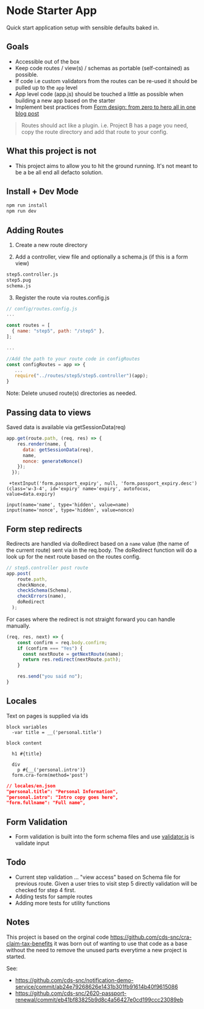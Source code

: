 # Node Starter App

Quick start application setup with sensible defaults baked in.

## Goals
- Accessible out of the box
- Keep code routes / view(s) / schemas as portable (self-contained) as possible.
- If code i.e custom validators from the routes can be re-used it should be pulled up to the `app` level
- App level code (app.js) should be touched a little as possible when building a new app based on the starter
- Implement best practices from [Form design: from zero to hero all in one blog post](https://adamsilver.io/articles/form-design-from-zero-to-hero-all-in-one-blog-post)

> Routes should act like a plugin.
i.e. Project B has a page you need, copy the route directory and add that route to your config.

## What this project is not
- This project aims to allow you to hit the ground running.  It's not meant to be a be all end all defacto solution.

## Install + Dev Mode

```bash
npm run install
npm run dev
```

## Adding Routes

1) Create a new route directory

2) Add a controller, view file and optionally a schema.js (if this is a form view)
```bash
step5.controller.js
step5.pug
schema.js
```

3) Register the route via routes.config.js

```javascript
// config/routes.config.js
... 

const routes = [
  { name: "step5", path: "/step5" },
];

...

//Add the path to your route code in configRoutes
const configRoutes = app => {
   ...
   require("../routes/step5/step5.controller")(app);
}
```

Note: Delete unused route(s) directories as needed.

## Passing data to views

Saved data is available via getSessionData(req)

```javascript
app.get(route.path, (req, res) => {
    res.render(name, {
      data: getSessionData(req),
      name,
      nonce: generateNonce()
    });
  });
```

```pug
 +textInput('form.passport_expiry', null, 'form.passport_expiry.desc')(class='w-3-4', id='expiry' name='expiry', autofocus, value=data.expiry)
    
input(name='name', type='hidden', value=name)
input(name='nonce', type='hidden', value=nonce)
```

## Form step redirects

Redirects are handled via doRedirect based on a `name` value (the name of the current route) sent via in the req.body. The doRedirect function will do a look up for the next route based on the routes config. 

```javascript
// step5.controller post route
app.post(
    route.path,
    checkNonce,
    checkSchema(Schema),
    checkErrors(name),
    doRedirect
  );
```

For cases where the redirect is not straight forward you can handle manually.
```javascript
(req, res, next) => {
    const confirm = req.body.confirm;
    if (confirm === "Yes") {
      const nextRoute = getNextRoute(name);
      return res.redirect(nextRoute.path);
    }

    res.send("you said no");
}
```

## Locales

Text on pages is supplied via ids

```pug
block variables
  -var title = __('personal.title')

block content

  h1 #{title}

  div
    p #{__('personal.intro')}
  form.cra-form(method='post')
```

```json
// locales/en.json
"personal.title": "Personal Information",
"personal.intro": "Intro copy goes here",
"form.fullname": "Full name",
```

## Form Validation
- Form validation is built into the form schema files and use [validator.js](https://github.com/validatorjs/validator.js#validators) is validate input

## Todo

- Current step validation ... "view access" based on Schema file for previous route.  Given a user tries to visit step 5 directly validation will be checked for step 4 first.
- Adding tests for sample routes
- Adding more tests for utility functions


## Notes

This project is based on the orginal code https://github.com/cds-snc/cra-claim-tax-benefits it was born out of wanting to use that code as a base without the need to remove the unused parts everytime a new project is started.

See: 
- https://github.com/cds-snc/notification-demo-service/commit/ab24e79268626e1431b301fb91614b40f9615086
- https://github.com/cds-snc/2620-passport-renewal/commit/eb41bf83825b9d8c4a56427e0cd199ccc23089eb
